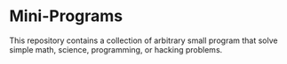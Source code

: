 Mini-Programs
=====================

This repository contains a collection of arbitrary small program that solve simple math, science, programming, or hacking problems.